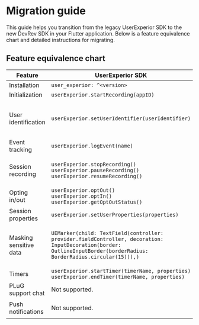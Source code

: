 
# Migration guide

This guide helps you transition from the legacy UserExperior SDK to the new DevRev SDK in your Flutter application. Below is a feature equivalence chart and detailed instructions for migrating.

## Feature equivalence chart

| Feature | UserExperior SDK | DevRev SDK |
|-|-|-|
| Installation | `user_experior: ^<version>` | `devrev_sdk_flutter: ^<version>` |
| Initialization | `userExperior.startRecording(appID)` | `DevRev.configure(appID)` |
| User identification | `userExperior.setUserIdentifier(userIdentifier)` | `DevRev.identifyAnonymousUser(userID)`<br />`DevRev.identifyUnverifiedUser(userID, organizationID)`<br />`DevRev.identifyVerifiedUser(userID, sessionToken)`<br />`DevRev.logout(deviceID)` |
| Event tracking | `userExperior.logEvent(name)` | `DevRev.trackEvent(name, properties)` |
| Session recording | `userExperior.stopRecording()`<br />`userExperior.pauseRecording()`<br />`userExperior.resumeRecording()` | `DevRev.startRecording()`<br />`DevRev.stopRecording()`<br />`DevRev.pauseRecording()`<br />`DevRev.resumeRecording()`<br />`DevRev.processAllOnDemandSessions()` |
| Opting in/out | `userExperior.optOut()`<br />`userExperior.optIn()`<br />`userExperior.getOptOutStatus()` | `DevRev.stopAllMonitoring()`<br />`DevRev.resumeAllMonitoring()` |
| Session properties | `userExperior.setUserProperties(properties)` | `DevRev.addSessionProperties(properties)`<br />`DevRev.clearSessionProperties()` |
| Masking sensitive data | `UEMarker(child: TextField(controller: provider.fieldController, decoration: InputDecoration(border: OutlineInputBorder(borderRadius: BorderRadius.circular(15))),)` | `DevRevMask(child: TextField(decoration: InputDecoration(labelText: "foo-bar"),),)`<br />`DevRevUnmask(child: TextField(decoration: InputDecoration(labelText: "foo-bar"),),)` |
| Timers | `userExperior.startTimer(timerName, properties)`<br />`userExperior.endTimer(timerName, properties)` | `DevRev.startTimer(name, properties)`<br />`DevRev.endTimer(name, properties)` |
| PLuG support chat | Not supported. | `DevRev.showSupport()`<br /> `DevRev.createSupportConversation()` |
| Push notifications | Not supported. | `DevRev.registerDeviceToken(deviceID, deviceToken)`<br />`DevRev.unregisterDevice(deviceID)` |
